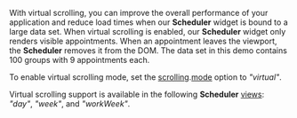 With virtual scrolling, you can improve the overall performance of your application and reduce load times when our **Scheduler** widget is bound to a large data set. When virtual scrolling is enabled, our **Scheduler** widget only renders visible appointments. When an appointment leaves the viewport, the **Scheduler** removes it from the DOM. The data set in this demo contains 100 groups with 9 appointments each.

To enable virtual scrolling mode, set the [scrolling](/Documentation/ApiReference/UI_Widgets/dxScheduler/Configuration/scrolling).[mode](/Documentation/ApiReference/UI_Widgets/dxScheduler/Configuration/scrolling/#mode) option to *"virtual"*.

Virtual scrolling support is available in the following **Scheduler** [views](/Documentation/ApiReference/UI_Widgets/dxScheduler/Configuration/views/): *"day"*, *"week"*, and *"workWeek"*.
